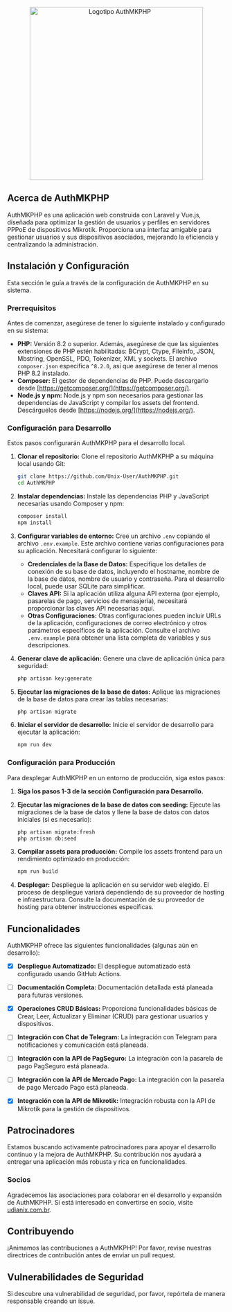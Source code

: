 <p align="center"><a href="https://github.com/Unix-User/AuthMKPHP" target="_blank"><img src="https://user-images.githubusercontent.com/38821945/192930836-6be0ee28-7206-4651-a18c-da7e8ab99a11.svg" width="400" alt="Logotipo AuthMKPHP"></a></p>

## Acerca de AuthMKPHP

AuthMKPHP es una aplicación web construida con Laravel y Vue.js, diseñada para optimizar la gestión de usuarios y perfiles en servidores PPPoE de dispositivos Mikrotik. Proporciona una interfaz amigable para gestionar usuarios y sus dispositivos asociados, mejorando la eficiencia y centralizando la administración.

## Instalación y Configuración

Esta sección le guía a través de la configuración de AuthMKPHP en su sistema.

### Prerrequisitos

Antes de comenzar, asegúrese de tener lo siguiente instalado y configurado en su sistema:

* **PHP:** Versión 8.2 o superior. Además, asegúrese de que las siguientes extensiones de PHP estén habilitadas: BCrypt, Ctype, Fileinfo, JSON, Mbstring, OpenSSL, PDO, Tokenizer, XML y sockets. El archivo `composer.json` especifica `^8.2.0`, así que asegúrese de tener al menos PHP 8.2 instalado.
* **Composer:** El gestor de dependencias de PHP. Puede descargarlo desde [https://getcomposer.org/](https://getcomposer.org/).
* **Node.js y npm:** Node.js y npm son necesarios para gestionar las dependencias de JavaScript y compilar los assets del frontend. Descárguelos desde [https://nodejs.org/](https://nodejs.org/).


### Configuración para Desarrollo

Estos pasos configurarán AuthMKPHP para el desarrollo local.

1. **Clonar el repositorio:** Clone el repositorio AuthMKPHP a su máquina local usando Git:
   ```bash
   git clone https://github.com/Unix-User/AuthMKPHP.git
   cd AuthMKPHP
   ```

2. **Instalar dependencias:** Instale las dependencias PHP y JavaScript necesarias usando Composer y npm:
   ```bash
   composer install
   npm install
   ```

3. **Configurar variables de entorno:** Cree un archivo `.env` copiando el archivo `.env.example`. Este archivo contiene varias configuraciones para su aplicación. Necesitará configurar lo siguiente:

    * **Credenciales de la Base de Datos:** Especifique los detalles de conexión de su base de datos, incluyendo el hostname, nombre de la base de datos, nombre de usuario y contraseña. Para el desarrollo local, puede usar SQLite para simplificar.
    * **Claves API:** Si la aplicación utiliza alguna API externa (por ejemplo, pasarelas de pago, servicios de mensajería), necesitará proporcionar las claves API necesarias aquí.
    * **Otras Configuraciones:** Otras configuraciones pueden incluir URLs de la aplicación, configuraciones de correo electrónico y otros parámetros específicos de la aplicación. Consulte el archivo `.env.example` para obtener una lista completa de variables y sus descripciones.

4. **Generar clave de aplicación:** Genere una clave de aplicación única para seguridad:
   ```bash
   php artisan key:generate
   ```

5. **Ejecutar las migraciones de la base de datos:** Aplique las migraciones de la base de datos para crear las tablas necesarias:
   ```bash
   php artisan migrate
   ```

6. **Iniciar el servidor de desarrollo:** Inicie el servidor de desarrollo para ejecutar la aplicación:
   ```bash
   npm run dev
   ```

### Configuración para Producción

Para desplegar AuthMKPHP en un entorno de producción, siga estos pasos:

1. **Siga los pasos 1-3 de la sección Configuración para Desarrollo.**

2. **Ejecutar las migraciones de la base de datos con seeding:** Ejecute las migraciones de la base de datos y llene la base de datos con datos iniciales (si es necesario):
   ```bash
   php artisan migrate:fresh
   php artisan db:seed
   ```

3. **Compilar assets para producción:** Compile los assets frontend para un rendimiento optimizado en producción:
   ```bash
   npm run build
   ```

4. **Desplegar:** Despliegue la aplicación en su servidor web elegido. El proceso de despliegue variará dependiendo de su proveedor de hosting e infraestructura. Consulte la documentación de su proveedor de hosting para obtener instrucciones específicas.


## Funcionalidades

AuthMKPHP ofrece las siguientes funcionalidades (algunas aún en desarrollo):

- [x] **Despliegue Automatizado:** El despliegue automatizado está configurado usando GitHub Actions.
- [ ] **Documentación Completa:** Documentación detallada está planeada para futuras versiones.
- [x] **Operaciones CRUD Básicas:** Proporciona funcionalidades básicas de Crear, Leer, Actualizar y Eliminar (CRUD) para gestionar usuarios y dispositivos.
- [ ] **Integración con Chat de Telegram:** La integración con Telegram para notificaciones y comunicación está planeada.
- [ ] **Integración con la API de PagSeguro:** La integración con la pasarela de pago PagSeguro está planeada.
- [ ] **Integración con la API de Mercado Pago:** La integración con la pasarela de pago Mercado Pago está planeada.
- [x] **Integración con la API de Mikrotik:** Integración robusta con la API de Mikrotik para la gestión de dispositivos.


## Patrocinadores

Estamos buscando activamente patrocinadores para apoyar el desarrollo continuo y la mejora de AuthMKPHP. Su contribución nos ayudará a entregar una aplicación más robusta y rica en funcionalidades.

### Socios

Agradecemos las asociaciones para colaborar en el desarrollo y expansión de AuthMKPHP. Si está interesado en convertirse en socio, visite [udianix.com.br](udianix.com.br).


## Contribuyendo

¡Animamos las contribuciones a AuthMKPHP! Por favor, revise nuestras directrices de contribución antes de enviar un pull request.


## Vulnerabilidades de Seguridad

Si descubre una vulnerabilidad de seguridad, por favor, repórtela de manera responsable creando un issue.
